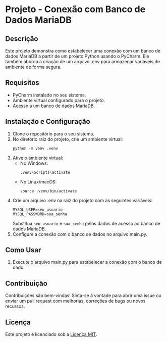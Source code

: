 # Projeto - Conexão com Banco de Dados MariaDB

## Descrição
Este projeto demonstra como estabelecer uma conexão com um banco de dados MariaDB a partir de um projeto Python usando o PyCharm. Ele também aborda a criação de um arquivo .env para armazenar variáveis de ambiente de forma segura.

## Requisitos
- PyCharm instalado no seu sistema.
- Ambiente virtual configurado para o projeto.
- Acesso a um banco de dados MariaDB.

## Instalação e Configuração
1. Clone o repositório para o seu sistema.
2. No diretório raiz do projeto, crie um ambiente virtual:
   ```
   python -m venv .venv
   ```
3. Ative o ambiente virtual:
   - No Windows:
     ```
     .venv\Scripts\activate
     ```
   - No Linux/macOS:
     ```
     source .venv/bin/activate
     ```
4. Crie um arquivo .env na raiz do projeto com as seguintes variáveis:
   ```
   MYSQL_USER=seu_usuario
   MYSQL_PASSWORD=sua_senha
   ```
   Substitua `seu_usuario` e `sua_senha` pelos dados de acesso ao banco de dados MariaDB.
5. Configure a conexão com o banco de dados no arquivo main.py.

## Como Usar
1. Execute o arquivo main.py para estabelecer a conexão com o banco de dado.

## Contribuição
Contribuições são bem-vindas! Sinta-se à vontade para abrir uma issue ou enviar um pull request com melhorias, correções de bugs ou novos recursos.

## Licença
Este projeto é licenciado sob a [Licença MIT](LICENSE).
